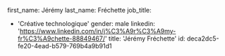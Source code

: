 first_name: Jérémy
last_name: Fréchette
job_title:
  - 'Créative technologique'
gender: male
linkedin: 'https://www.linkedin.com/in/j%C3%A9r%C3%A9my-fr%C3%A9chette-88849467/'
title: 'Jérémy Fréchette'
id: deca2dc5-fe20-4ead-b579-769b4a9b91d1
